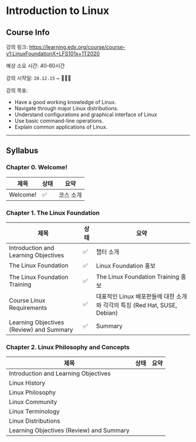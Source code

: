 # Introduction to Linux

## Course Info

강의 링크: https://learning.edx.org/course/course-v1:LinuxFoundationX+LFS101x+1T2020

예상 소요 시간: 40-60시간

강의 시작일: `20.12.15` ~ 👩🏻‍💻

강의 목표:

- Have a good working knowledge of Linux.
- Navigate through major Linux distributions.
- Understand configurations and graphical interface of Linux
- Use basic command-line operations.
- Explain common applications of Linux.

---

## Syllabus

### Chapter 0. Welcome!

| 제목     | 상태 | 요약      |
| -------- | ---- | --------- |
| Welcome! | ✅    | 코스 소개 |

### Chapter 1. The Linux Foundation

| 제목                                     | 상태 | 요약                                                         |
| ---------------------------------------- | ---- | ------------------------------------------------------------ |
| Introduction and Learning Objectives     | ✅    | 챕터 소개                                                    |
| The Linux Foundation                     | ✅    | Linux Foundation 홍보                                        |
| The Linux Foundation Training            | ✅    | The Linux Foundation Training 홍보                           |
| Course Linux Requirements                | ✅    | 대표적인 Linux 배포판들에 대한 소개와 각각의 특징 (Red Hat, SUSE, Debian) |
| Learning Objectives (Review) and Summary | ✅    | Summary                                                      |

### Chapter 2. Linux Philosophy and Concepts

| 제목                                     | 상태 | 요약 |
| ---------------------------------------- | ---- | ---- |
| Introduction and Learning Objectives     |      |      |
| Linux History                            |      |      |
| Linux Philosophy                         |      |      |
| Linux Community                          |      |      |
| Linux Terminology                        |      |      |
| Linux Distributions                      |      |      |
| Learning Objectives (Review) and Summary |      |      |
